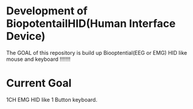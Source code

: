 # Development of BiopotentailHID(Human Interface Device)

The GOAL of this repository is build up Biooptential(EEG or EMG) HID like mouse and keyboard !!!!!!!

# Current Goal

1CH EMG HID like 1 Button keyboard.

